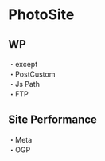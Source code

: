 # PhotoSite  

## WP  
・except                          　　                                                          
・PostCustom  
・Js Path  
・FTP

## Site Performance
・Meta  
・OGP
